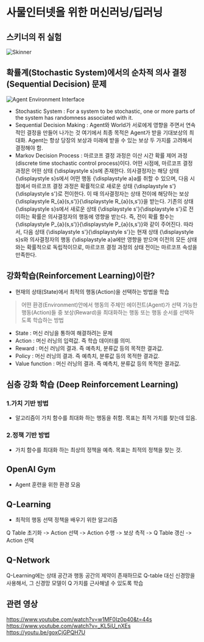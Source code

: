 사물인터넷을 위한 머신러닝/딥러닝
=============

## 스키너의 쥐 실험
![Skinner](http://image.yes24.com/blogimage/blog/h/w/hws321/9iaoJ0BP.jpg)

## 확률계(Stochastic System)에서의 순차적 의사 결정(Sequential Decision) 문제

![Agent Environment Interface](https://blog.kakaocdn.net/dn/uiaEg/btqyMrckJ6K/bAlYp8C6hhFQJadmozh5ok/img.png)

* Stochastic System : For a system to be stochastic, one or more parts of the system has randomness associated with it.
* Sequential Decision Making : Agent와 World가 서로에게 영향을 주면서 연속적인 결정을 만들어 나가는 것 여기에서 최종 목적은 Agent가 받을 기대보상의 최대화.
Agent는 항상 당장의 보상과 미래에 받을 수 있는 보상 두 가지를 고려해서 결정해야 함.
* Markov Decision Process : 마르코프 결정 과정은 이산 시간 확률 제어 과정(discrete time stochastic control process)이다. 어떤 시점에, 마르코프 결정 과정은 어떤 상태 {\displaystyle s}s에 존재한다. 의사결정자는 해당 상태 {\displaystyle s}s에서 어떤 행동 {\displaystyle a}a를 취할 수 있으며, 다음 시점에서 마르코프 결정 과정은 확률적으로 새로운 상태 {\displaystyle s'}{\displaystyle s'}로 전이한다. 이 때 의사결정자는 상태 전이에 해당하는 보상 {\displaystyle R_{a}(s,s')}{\displaystyle R_{a}(s,s')}을 받는다. 기존의 상태 {\displaystyle s}s에서 새로운 상태 {\displaystyle s'}{\displaystyle s'}로 전이하는 확률은 의사결정자의 행동에 영향을 받는다. 즉, 전이 확률 함수는 {\displaystyle P_{a}(s,s')}{\displaystyle P_{a}(s,s')}와 같이 주어진다. 따라서, 다음 상태 {\displaystyle s'}{\displaystyle s'}는 현재 상태 {\displaystyle s}s와 의사결정자의 행동 {\displaystyle a}a에만 영향을 받으며 이전의 모든 상태와는 확률적으로 독립적이므로, 마르코프 결정 과정의 상태 전이는 마르코프 속성을 만족한다.

## 강화학습(Reinforcement Learning)이란?
* 현재의 상태(State)에서 최적의 행동(Action)을 선택하는 방법을 학습
>어떤 환경(Environment)안에서 행동의 주체인 에이전트(Agent)가 선택 가능한 행동(Action)들 중 보상(Reward)을 최대화하는 행동 또는 행동 순서를 선택하도록 학습하는 방법

* State : 머신 러닝을 통하여 해결하려는 문제
* Action : 머신 러닝의 입력값. 즉 학습 데이터를 의미.
* Reward : 머신 러닝의 결과. 즉 예측치, 분류값 등의 목적한 결과값.
* Policy : 머신 러닝의 결과. 즉 예측치, 분류값 등의 목적한 결과값.
* Value function : 머신 러닝의 결과. 즉 예측치, 분류값 등의 목적한 결과값.

## 심층 강화 학습 (Deep Reinforcement Learning)
### 1.가치 기반 방법
* 알고리즘이 가치 함수를 최대화 하는 행동을 취함. 목표는 최적 가치를 찾는데 있음.
  
### 2.정책 기반 방법
* 가치 함수를 최대화 하는 최상의 정책을 예측. 목표는 최적의 정책을 찾는 것.

## OpenAI Gym
* Agent 훈련을 위한 환경 모음

## Q-Learning
* 최적의 행동 선택 정책을 배우기 위한 알고리즘

Q Table 초기화 -> Action 선택 -> Action 수행 -> 보상 측적 -> Q Table 갱신 -> Action 선택

## Q-Network 
Q-Learning에는 상태 공간과 행동 공간의 제약이 존재하므로
Q-table 대신 신경망을 사용해서, 그 신경망 모델이 Q 가치를 근사해낼 수 있도록 학습


## 관련 영상
https://www.youtube.com/watch?v=w1MF0Iz0p40&t=44s
https://www.youtube.com/watch?v=_KL5iU_nXEs
https://youtu.be/goxCjGPQH7U